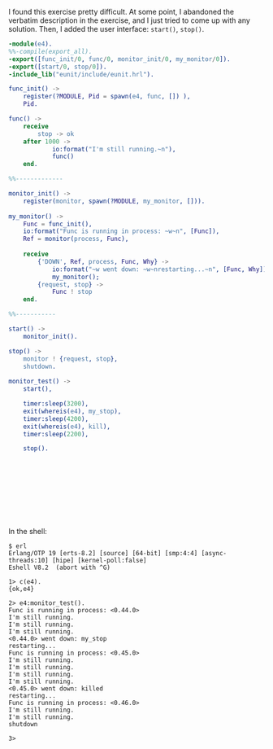I found this exercise pretty difficult.  At some point, I abandoned the verbatim description in the exercise, and I just tried to come up with any solution.  Then, I added the user interface: `start()`, `stop()`.

```erlang
-module(e4).
%%-compile(export_all).
-export([func_init/0, func/0, monitor_init/0, my_monitor/0]).
-export([start/0, stop/0]).
-include_lib("eunit/include/eunit.hrl").

func_init() ->
    register(?MODULE, Pid = spawn(e4, func, []) ),
    Pid.

func() ->
    receive
        stop -> ok
    after 1000 ->
            io:format("I'm still running.~n"),
            func()
    end.

%%-------------

monitor_init() ->
    register(monitor, spawn(?MODULE, my_monitor, [])).
    
my_monitor() ->
    Func = func_init(),
    io:format("Func is running in process: ~w~n", [Func]),
    Ref = monitor(process, Func), 
 
    receive
        {'DOWN', Ref, process, Func, Why} ->
            io:format("~w went down: ~w~nrestarting...~n", [Func, Why]),
            my_monitor();
        {request, stop} ->
            Func ! stop
    end.

%%-----------

start() ->
    monitor_init().

stop() ->
    monitor ! {request, stop},
    shutdown.
    
monitor_test() ->
    start(),

    timer:sleep(3200),
    exit(whereis(e4), my_stop),
    timer:sleep(4200),
    exit(whereis(e4), kill),
    timer:sleep(2200),

    stop().



        
    
                  
                  
                  
                

```

In the shell:

```
$ erl
Erlang/OTP 19 [erts-8.2] [source] [64-bit] [smp:4:4] [async-threads:10] [hipe] [kernel-poll:false]
Eshell V8.2  (abort with ^G)

1> c(e4).
{ok,e4}

2> e4:monitor_test().
Func is running in process: <0.44.0>
I'm still running.
I'm still running.
I'm still running.
<0.44.0> went down: my_stop
restarting...
Func is running in process: <0.45.0>
I'm still running.
I'm still running.
I'm still running.
I'm still running.
<0.45.0> went down: killed
restarting...
Func is running in process: <0.46.0>
I'm still running.
I'm still running.
shutdown

3> 




```



        
    
                  
                  
                  
                
